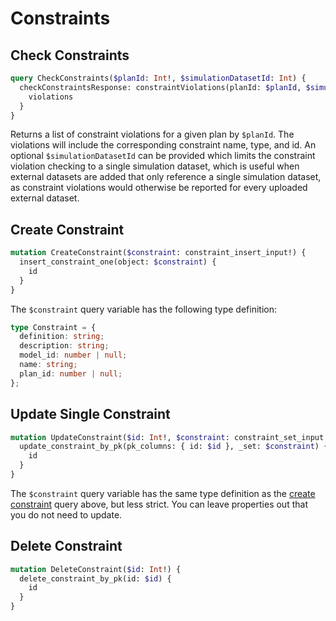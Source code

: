 # Constraints

## Check Constraints

```graphql
query CheckConstraints($planId: Int!, $simulationDatasetId: Int) {
  checkConstraintsResponse: constraintViolations(planId: $planId, $simulationDatasetId: simulationDatasetId) {
    violations
  }
}
```

Returns a list of constraint violations for a given plan by `$planId`. The violations will include the corresponding constraint name, type, and id. An optional `$simulationDatasetId` can be provided which limits the constraint violation checking to a single simulation dataset, which is useful when external datasets are added that only reference a single simulation dataset, as constraint violations would otherwise be reported for every uploaded external dataset.

## Create Constraint

```graphql
mutation CreateConstraint($constraint: constraint_insert_input!) {
  insert_constraint_one(object: $constraint) {
    id
  }
}
```

The `$constraint` query variable has the following type definition:

```ts
type Constraint = {
  definition: string;
  description: string;
  model_id: number | null;
  name: string;
  plan_id: number | null;
};
```

## Update Single Constraint

```graphql
mutation UpdateConstraint($id: Int!, $constraint: constraint_set_input!) {
  update_constraint_by_pk(pk_columns: { id: $id }, _set: $constraint) {
    id
  }
}
```

The `$constraint` query variable has the same type definition as the [create constraint](#create-constraint) query above, but less strict. You can leave properties out that you do not need to update.

## Delete Constraint

```graphql
mutation DeleteConstraint($id: Int!) {
  delete_constraint_by_pk(id: $id) {
    id
  }
}
```
